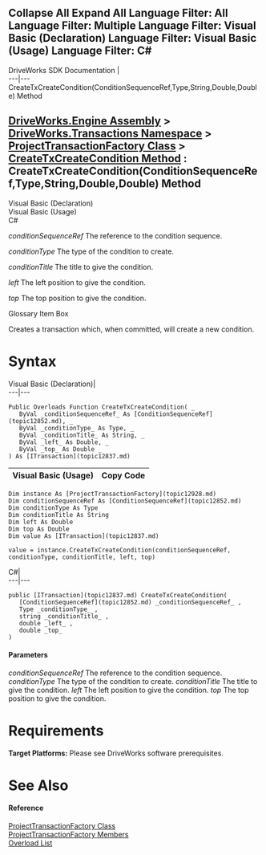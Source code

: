 Collapse All Expand All Language Filter: All  Language Filter: Multiple  Language Filter: Visual Basic (Declaration) Language Filter: Visual Basic (Usage) Language Filter: C#  
---  
DriveWorks SDK Documentation  |   
---|---  
CreateTxCreateCondition(ConditionSequenceRef,Type,String,Double,Double) Method   
  
[DriveWorks.Engine Assembly](topic2156.md) > [DriveWorks.Transactions Namespace](topic12835.md) > [ProjectTransactionFactory Class](topic12928.md) > [CreateTxCreateCondition Method](topic13034.md) : CreateTxCreateCondition(ConditionSequenceRef,Type,String,Double,Double) Method  
---  
  
Visual Basic (Declaration)    
Visual Basic (Usage)    
C# 

_conditionSequenceRef_
    The reference to the condition sequence.

_conditionType_
    The type of the condition to create.

_conditionTitle_
    The title to give the condition.

_left_
    The left position to give the condition.

_top_
    The top position to give the condition.

Glossary Item Box

Creates a transaction which, when committed, will create a new condition. 

# Syntax

Visual Basic (Declaration)|   
---|---  
      
    
    Public Overloads Function CreateTxCreateCondition( _
       ByVal _conditionSequenceRef_ As [ConditionSequenceRef](topic12852.md), _
       ByVal _conditionType_ As Type, _
       ByVal _conditionTitle_ As String, _
       ByVal _left_ As Double, _
       ByVal _top_ As Double _
    ) As [ITransaction](topic12837.md)  
  
Visual Basic (Usage)| Copy Code  
---|---  
      
    
    Dim instance As [ProjectTransactionFactory](topic12928.md)
    Dim conditionSequenceRef As [ConditionSequenceRef](topic12852.md)
    Dim conditionType As Type
    Dim conditionTitle As String
    Dim left As Double
    Dim top As Double
    Dim value As [ITransaction](topic12837.md)
     
    value = instance.CreateTxCreateCondition(conditionSequenceRef, conditionType, conditionTitle, left, top)  
  
C#|   
---|---  
      
    
    public [ITransaction](topic12837.md) CreateTxCreateCondition( 
       [ConditionSequenceRef](topic12852.md) _conditionSequenceRef_ ,
       Type _conditionType_ ,
       string _conditionTitle_ ,
       double _left_ ,
       double _top_
    )  
  
#### Parameters

 _conditionSequenceRef_
    The reference to the condition sequence.
_conditionType_
    The type of the condition to create.
_conditionTitle_
    The title to give the condition.
_left_
    The left position to give the condition.
_top_
    The top position to give the condition.

# Requirements

**Target Platforms:** Please see DriveWorks software prerequisites.

# See Also

#### Reference

[ProjectTransactionFactory Class](topic12928.md)   
[ProjectTransactionFactory Members](topic12929.md)   
[Overload List](topic13034.md)


